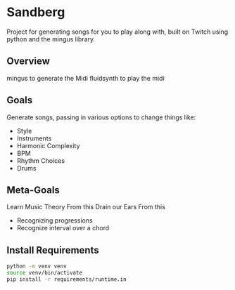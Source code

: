 # Sandberg

Project for generating songs for you to play along with, built on Twitch using
python and the mingus library.

## Overview

mingus to generate the Midi
fluidsynth to play the midi

## Goals

Generate songs, passing in various options to change things like:

- Style
- Instruments
- Harmonic Complexity
- BPM
- Rhythm Choices
- Drums

## Meta-Goals

Learn Music Theory From this
Drain our Ears From this

- Recognizing progressions
- Recognize interval over a chord

## Install Requirements

```bash
python -m venv venv
source venv/bin/activate
pip install -r requirements/runtime.in
```
